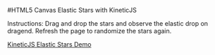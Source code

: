 
#HTML5 Canvas Elastic Stars with KineticJS

Instructions: Drag and drop the stars and observe the elastic drop on dragend.  Refresh the page to randomize the stars again.

<a class="jsbin-embed" href="http://jsbin.com/diceku/1/embed?output">KineticJS Elastic Stars Demo</a><script src="http://static.jsbin.com/js/embed.js"></script>